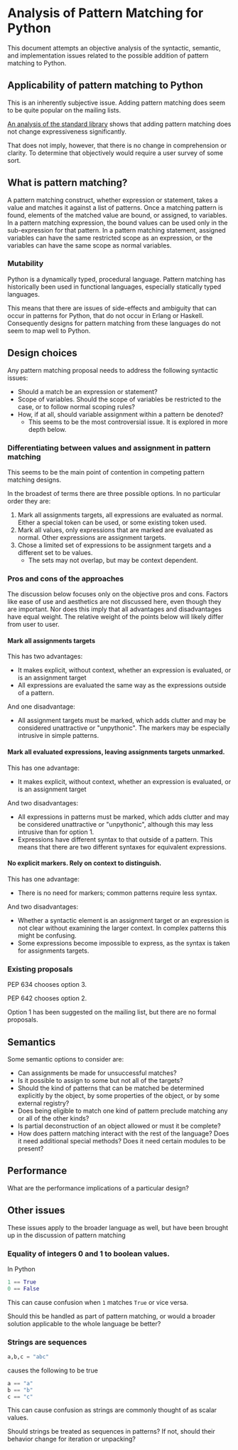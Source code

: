 
# Analysis of Pattern Matching for Python

This document attempts an objective analysis of the syntactic, semantic,
and implementation issues related to the possible addition of pattern matching to Python.

## Applicability of pattern matching to Python

This is an inherently subjective issue.
Adding pattern matching does seem to be quite popular on the mailing lists.

[An analysis of the standard library](.stdlib.md) shows 
that adding pattern matching does not change expressiveness significantly.

That does not imply, however, that there is no change in comprehension or clarity.
To determine that objectively would require a user survey of some sort.

## What is pattern matching?

A pattern matching construct, whether expression or statement, takes a value and matches it against a list
of patterns. Once a matching pattern is found, elements of the matched value are bound, or assigned, to variables.
In a pattern matching expression, the bound values can be used only in the sub-expression for that pattern.
In a pattern matching statement, assigned variables can have the same restricted scope as an expression, or the variables
can have the same scope as normal variables.

### Mutability

Python is a dynamically typed, procedural language.
Pattern matching has historically been used in functional languages,
especially statically typed languages.

This means that there are issues of side-effects and ambiguity that can occur in patterns for Python, that do not occur in Erlang or Haskell.
Consequently designs for pattern matching from these languages do not seem to map well to Python.

## Design choices

Any pattern matching proposal needs to address the following syntactic issues:

* Should a match be an expression or statement?
* Scope of variables. Should the scope of variables be restricted to the case, or to follow normal scoping rules?
* How, if at all, should variable assignment within a pattern be denoted?
    * This seems to be the most controversial issue. It is explored in more depth below.

### Differentiating between values and assignment in pattern matching

This seems to be the main point of contention in competing pattern matching designs.

In the broadest of terms there are three possible options.
In no particular order they are:

1. Mark all assignments targets, all expressions are evaluated as normal. Either a special token can be used, or some existing token used.
2. Mark all values, only expressions that are marked are evaluated as normal. Other expressions are assignment targets.
3. Chose a limited set of expressions to be assignment targets and a different set to be values.
    * The sets may not overlap, but may be context dependent.

### Pros and cons of the approaches

The discussion below focuses only on the objective pros and cons.
Factors like ease of use and aesthetics are not discussed here, even though they are important.
Nor does this imply that all advantages and disadvantages have equal weight.
The relative weight of the points below will likely differ from user to user.

#### Mark all assignments targets

This has two advantages:

* It makes explicit, without context, whether an expression is evaluated, or is an assignment target
* All expressions are evaluated the same way as the expressions outside of a pattern.

And one disadvantage:
    
* All assignment targets must be marked, which adds clutter and may be considered unattractive or "unpythonic". The markers may be especially intrusive in simple patterns.

#### Mark all evaluated expressions, leaving assignments targets unmarked.

This has one advantage:

* It makes explicit, without context, whether an expression is evaluated, or is an assignment target

And two disadvantages:

* All expressions in patterns  must be marked, which adds clutter and may be considered unattractive or "unpythonic", although this may less intrusive than for option 1.
* Expressions have different syntax to that outside of a pattern. This means that there are two different syntaxes for equivalent expressions.

#### No explicit markers. Rely on context to distinguish.

This has one advantage:

* There is no need for markers; common patterns require less syntax.

And two disadvantages:

* Whether a syntactic element is an assignment target or an expression is not clear without examining the larger context. In complex patterns this might be confusing.
* Some expressions become impossible to express, as the syntax is taken for assignments targets.


### Existing proposals

PEP 634 chooses option 3.

PEP 642 chooses option 2.

Option 1 has been suggested on the mailing list, but there are no formal proposals.

## Semantics

Some semantic options to consider are:

* Can assignments be made for unsuccessful matches?
* Is it possible to assign to some but not all of the targets?
* Should the kind of patterns that can be matched be determined explicitly by the object,
by some properties of the object, or by some external registry?
* Does being eligible to match one kind of pattern preclude matching any or all of the other kinds?
* Is partial deconstruction of an object allowed or must it be complete?
* How does pattern matching interact with the rest of the language? Does it need additional special methods? Does it need certain modules to be present?


## Performance

What are the performance implications of a particular design?

## Other issues

These issues apply to the broader language as well, but have been brought up in the discussion of pattern matching

### Equality of integers 0 and 1 to boolean values.

In Python

```python
1 == True
0 == False
```
This can cause confusion when `1` matches `True` or vice versa.

Should this be handled as part of pattern matching, or would a broader solution applicable to the whole language be better?

### Strings are sequences

```python
a,b,c = "abc"
```

causes the following to be true
```python
a == "a"
b == "b"
c == "c"
```

This can cause confusion as strings are commonly thought of as scalar values.

Should strings be treated as sequences in patterns?
If not, should their behavior change for iteration or unpacking?

